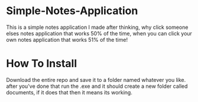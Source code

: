 # Simple-Notes-Application
This is a simple notes application I made after thinking, why click someone elses notes application that works 50% of the time, when you can click your own notes application that works 51% of the time!

# How To Install

Download the entire repo and save it to a folder named whatever you like. after you've done that run the .exe and it should create a new folder called documents, if it does that then it means its working.
